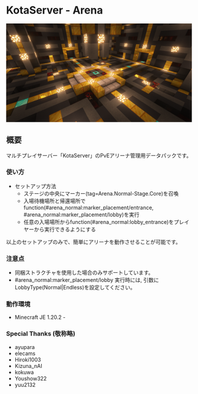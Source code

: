 # KotaServer - Arena
![サムネイル](./2022-09-12_16.33.42.png)

## 概要
マルチプレイサーバー「KotaServer」のPvEアリーナ管理用データパックです。
 
### 使い方
  - セットアップ方法
    - ステージの中央にマーカー(tag=Arena.Normal-Stage.Core)を召喚
    - 入場待機場所と帰還場所でfunction(#arena_normal:marker_placement/entrance, #arena_normal:marker_placement/lobby)を実行
    - 任意の入場場所からfunction(#arena_normal:lobby_entrance)をプレイヤーから実行できるようにする

  以上のセットアップのみで、簡単にアリーナを動作させることが可能です。

### 注意点
  - 同梱ストラクチャを使用した場合のみサポートしています。
  - #arena_normal:marker_placement/lobby 実行時には, 引数にLobbyType(Normal|Endless)を設定してください。

### 動作環境
- Minecraft JE 1.20.2 -

### Special Thanks (敬称略)
- ayupara
- elecams
- Hiroki1003
- Kizuna_nAI
- kokuwa
- Youshow322
- yuu2132

